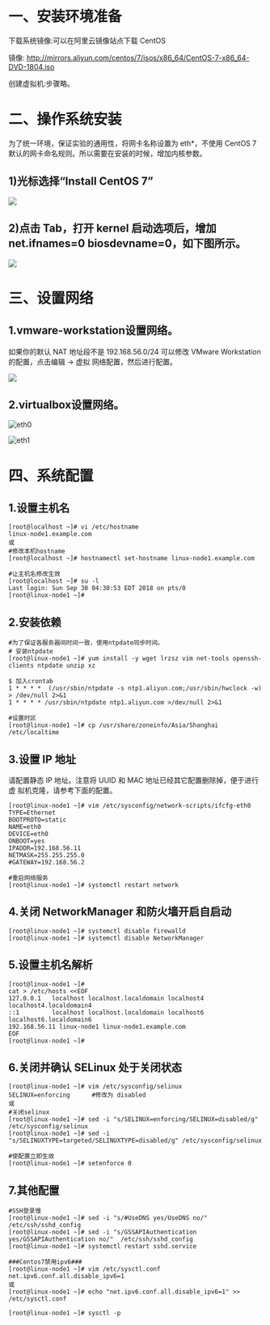 # 一、安装环境准备

下载系统镜像:可以在阿里云镜像站点下载 CentOS 

镜像: http://mirrors.aliyun.com/centos/7/isos/x86_64/CentOS-7-x86_64-DVD-1804.iso

创建虚拟机:步骤略。

# 二、操作系统安装
 为了统一环境，保证实验的通用性，将网卡名称设置为 eth*，不使用 CentOS 7 默认的网卡命名规则。所以需要在安装的时候，增加内核参数。
 
 ## 1)光标选择“Install CentOS 7”
 
  ![](https://github.com/Lancger/opsfull/blob/master/images/install%20centos7.png)

 ## 2)点击 Tab，打开 kernel 启动选项后，增加 net.ifnames=0 biosdevname=0，如下图所示。
 
  ![](https://github.com/Lancger/opsfull/blob/master/images/change%20network.png)

# 三、设置网络

## 1.vmware-workstation设置网络。

如果你的默认 NAT 地址段不是 192.168.56.0/24 可以修改 VMware Workstation 的配置，点击编辑 -> 虚拟 网络配置，然后进行配置。

  ![](https://github.com/Lancger/opsfull/blob/master/images/vmware-network.png)

## 2.virtualbox设置网络。

  ![eth0](https://github.com/Lancger/opsfull/blob/master/images/virtualbox-network-eth0.jpg)
  
  ![eth1](https://github.com/Lancger/opsfull/blob/master/images/virtualbox-network-eth1.png)

# 四、系统配置

## 1.设置主机名
```
[root@localhost ~]# vi /etc/hostname 
linux-node1.example.com
或
#修改本机hostname
[root@localhost ~]# hostnamectl set-hostname linux-node1.example.com

#让主机名修改生效
[root@localhost ~]# su -l
Last login: Sun Sep 30 04:30:53 EDT 2018 on pts/0
[root@linux-node1 ~]#
```

## 2.安装依赖
```
#为了保证各服务器间时间一致，使用ntpdate同步时间。
# 安装ntpdate
[root@linux-node1 ~]# yum install -y wget lrzsz vim net-tools openssh-clients ntpdate unzip xz

$ 加入crontab
1 * * * *  (/usr/sbin/ntpdate -s ntp1.aliyun.com;/usr/sbin/hwclock -w) > /dev/null 2>&1
1 * * * * /usr/sbin/ntpdate ntp1.aliyun.com >/dev/null 2>&1

#设置时区
[root@linux-node1 ~]# cp /usr/share/zoneinfo/Asia/Shanghai /etc/localtime
```

## 3.设置 IP 地址
  
  请配置静态 IP 地址。注意将 UUID 和 MAC 地址已经其它配置删除掉，便于进行虚 拟机克隆，请参考下面的配置。
```
[root@linux-node1 ~]# vim /etc/sysconfig/network-scripts/ifcfg-eth0 
TYPE=Ethernet
BOOTPROTO=static 
NAME=eth0 
DEVICE=eth0 
ONBOOT=yes 
IPADDR=192.168.56.11 
NETMASK=255.255.255.0 
#GATEWAY=192.168.56.2

#重启网络服务
[root@linux-node1 ~]# systemctl restart network
```



## 4.关闭 NetworkManager 和防火墙开启自启动
```
[root@linux-node1 ~]# systemctl disable firewalld 
[root@linux-node1 ~]# systemctl disable NetworkManager
```

## 5.设置主机名解析
```
[root@linux-node1 ~]#
cat > /etc/hosts <<EOF
127.0.0.1   localhost localhost.localdomain localhost4 localhost4.localdomain4
::1         localhost localhost.localdomain localhost6 localhost6.localdomain6
192.168.56.11 linux-node1 linux-node1.example.com
EOF
[root@linux-node1 ~]#
```

## 6.关闭并确认 SELinux 处于关闭状态
```
[root@linux-node1 ~]# vim /etc/sysconfig/selinux 
SELINUX=enforcing      #修改为 disabled
或
#关闭selinux
[root@linux-node1 ~]# sed -i "s/SELINUX=enforcing/SELINUX=disabled/g" /etc/sysconfig/selinux
[root@linux-node1 ~]# sed -i "s/SELINUXTYPE=targeted/SELINUXTYPE=disabled/g" /etc/sysconfig/selinux

#使配置立即生效
[root@linux-node1 ~]# setenforce 0 
```

## 7.其他配置
```
#SSH登录慢
[root@linux-node1 ~]# sed -i "s/#UseDNS yes/UseDNS no/"  /etc/ssh/sshd_config
[root@linux-node1 ~]# sed -i "s/GSSAPIAuthentication yes/GSSAPIAuthentication no/"  /etc/ssh/sshd_config
[root@linux-node1 ~]# systemctl restart sshd.service

###Centos7禁用ipv6###
[root@linux-node1 ~]# vim /etc/sysctl.conf 
net.ipv6.conf.all.disable_ipv6=1
或
[root@linux-node1 ~]# echo "net.ipv6.conf.all.disable_ipv6=1" >> /etc/sysctl.conf 

[root@linux-node1 ~]# sysctl -p
```
